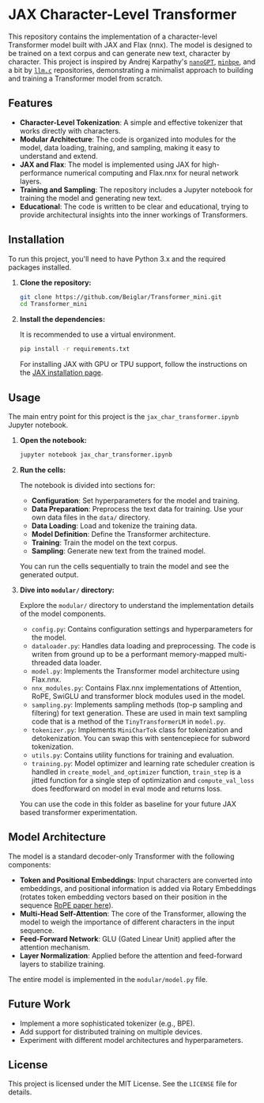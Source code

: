 # JAX Character-Level Transformer

This repository contains the implementation of a character-level Transformer model built with JAX and Flax (nnx). The model is designed to be trained on a text corpus and can generate new text, character by character. This project is inspired by Andrej Karpathy's [`nanoGPT`](https://github.com/karpathy/nanoGPT), [`minbpe`](https://github.com/karpathy/minbpe), and a bit by [`llm.c`](https://github.com/karpathy/llm.c) repositories, demonstrating a minimalist approach to building and training a Transformer model from scratch.

## Features

-   **Character-Level Tokenization**: A simple and effective tokenizer that works directly with characters.
-   **Modular Architecture**: The code is organized into modules for the model, data loading, training, and sampling, making it easy to understand and extend.
-   **JAX and Flax**: The model is implemented using JAX for high-performance numerical computing and Flax.nnx for neural network layers.
-   **Training and Sampling**: The repository includes a Jupyter notebook for training the model and generating new text.
-   **Educational**: The code is written to be clear and educational, trying to provide architectural insights into the inner workings of Transformers.

## Installation

To run this project, you'll need to have Python 3.x and the required packages installed.

1.  **Clone the repository:**

    ```bash
    git clone https://github.com/Beiglar/Transformer_mini.git
    cd Transformer_mini
    ```

2.  **Install the dependencies:**

    It is recommended to use a virtual environment.

    ```bash
    pip install -r requirements.txt
    ```
    For installing JAX with GPU or TPU support, follow the instructions on the [JAX installation page](https://docs.jax.dev/en/latest/installation.html).

## Usage

The main entry point for this project is the `jax_char_transformer.ipynb` Jupyter notebook.

1.  **Open the notebook:**

    ```bash
    jupyter notebook jax_char_transformer.ipynb
    ```

2.  **Run the cells:**

    The notebook is divided into sections for:
    -   **Configuration**: Set hyperparameters for the model and training.
    -   **Data Preparation**: Preprocess the text data for training. Use your own data files in the `data/` directory.
    -   **Data Loading**: Load and tokenize the training data.
    -   **Model Definition**: Define the Transformer architecture.
    -   **Training**: Train the model on the text corpus.
    -   **Sampling**: Generate new text from the trained model.

    You can run the cells sequentially to train the model and see the generated output.

3. **Dive into `modular/` directory:**

   Explore the `modular/` directory to understand the implementation details of the model components.
   -   `config.py`: Contains configuration settings and hyperparameters for the model.
   -   `dataloader.py`: Handles data loading and preprocessing. The code is writen from ground up to be a performant memory-mapped multi-threaded data loader.
   -   `model.py`: Implements the Transformer model architecture using Flax.nnx.
   -   `nnx_modules.py`: Contains Flax.nnx implementations of Attention, RoPE, SwiGLU and transformer block modules used in the model.
   -   `sampling.py`: Implements sampling methods (top-p sampling and filtering) for text generation. These are used in main text sampling code that is a method of the `TinyTransformerLM` in `model.py`.
   -   `tokenizer.py`: Implements `MiniCharTok` class for tokenization and detokenization. You can swap this with sentencepiece for subword tokenization.
   -   `utils.py`: Contains utility functions for training and evaluation.
   -   `training.py`: Model optimizer and learning rate scheduler creation is handled in `create_model_and_optimizer` function, `train_step` is a jitted function for a single step of optimization and `compute_val_loss` does feedforward on model in eval mode and returns loss.

   You can use the code in this folder as baseline for your future JAX based transformer experimentation.

## Model Architecture

The model is a standard decoder-only Transformer with the following components:

-   **Token and Positional Embeddings**: Input characters are converted into embeddings, and positional information is added via Rotary Embeddings (rotates token embedding vectors based on their position in the sequence [RoPE paper here](https://arxiv.org/abs/2104.09864)).
-   **Multi-Head Self-Attention**: The core of the Transformer, allowing the model to weigh the importance of different characters in the input sequence.
-   **Feed-Forward Network**: GLU (Gated Linear Unit) applied after the attention mechanism.
-   **Layer Normalization**: Applied before the attention and feed-forward layers to stabilize training.

The entire model is implemented in the `modular/model.py` file.

## Future Work

-   Implement a more sophisticated tokenizer (e.g., BPE).
-   Add support for distributed training on multiple devices.
-   Experiment with different model architectures and hyperparameters.

## License

This project is licensed under the MIT License. See the `LICENSE` file for details.

